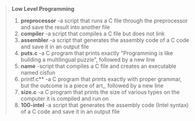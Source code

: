 >**Low Level Programming**
>
>1. **preprocessor** -a script that runs a C file through the preprocessor and save the result into another file
>2. **compiler** -a script that compiles a C file but does not link
>3. **assembler** -a script that generates the assembly code of a C code and save it in an output file
>4. **puts.c** -a C program that prints exactly "Programming is like building a multilingual puzzle", followed by a new line
>5. **name** -script that compiles a C file and creates an executable named cisfun
>6. printf.c** -a C program that prints exactly with proper grammar, but the outcome is a piece of art,, followed by a new line
>7. **size.c** -a C program that prints the size of various types on the computer it is compiled and run on
>8. **100-intel** -a script that generates the assembly code (Intel syntax) of a C code and save it in an output file
